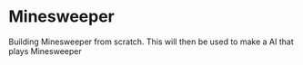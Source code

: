 # Minesweeper
Building Minesweeper from scratch. This will then be used to make a AI that plays Minesweeper
